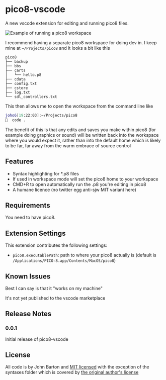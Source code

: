 # pico8-vscode

A new vscode extension for editing and running pico8 files.

![Example of running a pico8 workspace](https://cloud.githubusercontent.com/assets/4092/21540200/d5ac50e8-ce01-11e6-8aad-6c0b78751053.gif)

I recommend having a separate pico8 workspace for doing dev in. I keep mine at `~/Projects/pico8` and
it looks a bit like this

```
pico8
├── backup
├── bbs
├── carts
│   └── hello.p8
├── cdata
├── config.txt
├── cstore
├── log.txt
└── sdl_controllers.txt
```

This then allows me to open the workspace from the command line like

```sh
joho6[19:22:03]:~/Projects/pico8
👻  code .
```

The benefit of this is that any edits and saves you make within pico8 (for example doing graphics or sound)
will be written back into the workspace where you would expect it, rather than into the default home
which is likely to be far, far away from the warm embrace of source control

## Features

* Syntax highlighting for *.p8 files
* If used in workspace mode will set the pico8 home to your workspace
* CMD+R to open automatically run the .p8 you're editing in pico8
* A humane licence (no twitter egg anti-sjw MIT variant here)

## Requirements

You need to have pico8.

## Extension Settings

This extension contributes the following settings:

* `pico8.executablePath`: path to where your pico8 actually is (default is `/Applications/PICO-8.app/Contents/MacOS/pico8`)

## Known Issues

Best I can say is that it "works on my machine"

It's not yet published to the vscode marketplace

## Release Notes

### 0.0.1

Initial release of pico8-vscode

## License

All code is by John Barton and [MIT licensed](/LICENSE.md) with the exception of the syntaxes folder which is covered by [the original author's license](/syntaxes/OSSREADME.json)
